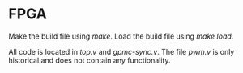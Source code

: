# FPGA

Make the build file using *make*. 
Load the build file using *make load*.

All code is located in *top.v* and *gpmc-sync.v*. The file *pwm.v* is only historical and does not contain any functionality. 


